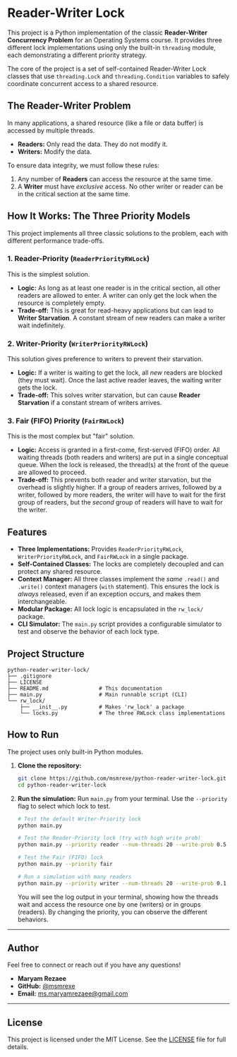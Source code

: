 # Reader-Writer Lock

This project is a Python implementation of the classic **Reader-Writer Concurrency Problem** for an Operating Systems course. It provides three different lock implementations using only the built-in `threading` module, each demonstrating a different priority strategy.

The core of the project is a set of self-contained Reader-Writer Lock classes that use `threading.Lock` and `threading.Condition` variables to safely coordinate concurrent access to a shared resource.

## The Reader-Writer Problem

In many applications, a shared resource (like a file or data buffer) is accessed by multiple threads.
* **Readers:** Only read the data. They do not modify it.
* **Writers:** Modify the data.

To ensure data integrity, we must follow these rules:
1.  Any number of **Readers** can access the resource at the same time.
2.  A **Writer** must have *exclusive* access. No other writer or reader can be in the critical section at the same time.

## How It Works: The Three Priority Models

This project implements all three classic solutions to the problem, each with different performance trade-offs.

### 1. Reader-Priority (`ReaderPriorityRWLock`)
This is the simplest solution.
* **Logic:** As long as at least one reader is in the critical section, all other readers are allowed to enter. A writer can only get the lock when the resource is completely empty.
* **Trade-off:** This is great for read-heavy applications but can lead to **Writer Starvation**. A constant stream of new readers can make a writer wait indefinitely.

### 2. Writer-Priority (`WriterPriorityRWLock`)
This solution gives preference to writers to prevent their starvation.
* **Logic:** If a writer is waiting to get the lock, all *new* readers are blocked (they must wait). Once the last active reader leaves, the waiting writer gets the lock.
* **Trade-off:** This solves writer starvation, but can cause **Reader Starvation** if a constant stream of writers arrives.

### 3. Fair (FIFO) Priority (`FairRWLock`)
This is the most complex but "fair" solution.
* **Logic:** Access is granted in a first-come, first-served (FIFO) order. All waiting threads (both readers and writers) are put in a single conceptual queue. When the lock is released, the thread(s) at the front of the queue are allowed to proceed.
* **Trade-off:** This prevents both reader and writer starvation, but the overhead is slightly higher. If a group of readers arrives, followed by a writer, followed by more readers, the writer will have to wait for the first group of readers, but the *second* group of readers will have to wait for the writer.

## Features

* **Three Implementations:** Provides `ReaderPriorityRWLock`, `WriterPriorityRWLock`, and `FairRWLock` in a single package.
* **Self-Contained Classes:** The locks are completely decoupled and can protect any shared resource.
* **Context Manager:** All three classes implement the *same* `.read()` and `.write()` context managers (`with` statement). This ensures the lock is *always* released, even if an exception occurs, and makes them interchangeable.
* **Modular Package:** All lock logic is encapsulated in the `rw_lock/` package.
* **CLI Simulator:** The `main.py` script provides a configurable simulator to test and observe the behavior of each lock type.

## Project Structure

```
python-reader-writer-lock/
├── .gitignore
├── LICENSE
├── README.md                # This documentation
├── main.py                  # Main runnable script (CLI)
└── rw_lock/
    ├── __init__.py          # Makes 'rw_lock' a package
    └── locks.py             # The three RWLock class implementations
```

## How to Run

The project uses only built-in Python modules.

1.  **Clone the repository:**
    ```bash
    git clone https://github.com/msmrexe/python-reader-writer-lock.git
    cd python-reader-writer-lock
    ```
2.  **Run the simulation:**
    Run `main.py` from your terminal. Use the `--priority` flag to select which lock to test.

    ```bash
    # Test the default Writer-Priority lock
    python main.py
    
    # Test the Reader-Priority lock (try with high write prob)
    python main.py --priority reader --num-threads 20 --write-prob 0.5
    
    # Test the Fair (FIFO) lock
    python main.py --priority fair
    
    # Run a simulation with many readers
    python main.py --priority writer --num-threads 20 --write-prob 0.1
    ```
    
    You will see the log output in your terminal, showing how the threads wait and access the resource one by one (writers) or in groups (readers). By changing the priority, you can observe the different behaviors.
    
---

## Author

Feel free to connect or reach out if you have any questions!

* **Maryam Rezaee**
* **GitHub:** [@msmrexe](https://github.com/msmrexe)
* **Email:** [ms.maryamrezaee@gmail.com](mailto:ms.maryamrezaee@gmail.com)

---

## License

This project is licensed under the MIT License. See the [LICENSE](LICENSE) file for full details.
